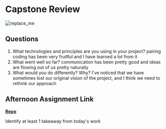 # Capstone Review

![replace_me](https://codeworks.blob.core.windows.net/public/assets/img/illustrations/placeholder.svg)

## Questions

1. What technologies and principles are you using in your project?
pairing coding has been very fruitful and I have learned a lot from it
2. What went well so far?
communication has been pretty good and ideas are flowing out of us pretty naturally
3. What would you do differently? Why?
I've noticed that we have sometimes lost our original vision of the project, and I think we need to rethink our approach
## Afternoon Assignment Link

**[Repo](https://github.com/big-daddy-dom/<ASSIGNMENT_REPO>)**

Identify at least 1 takeaway from today's work
